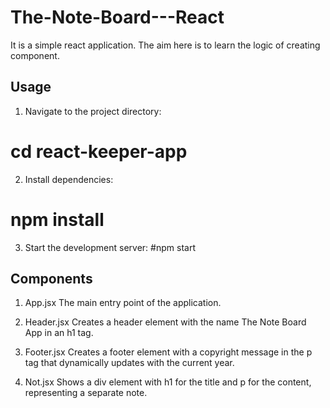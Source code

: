 # The-Note-Board---React
It is a simple react application. The aim here is to learn the logic of creating component.


## Usage
1. Navigate to the project directory:
# cd react-keeper-app

2. Install dependencies:
# npm install

3. Start the development server:
#npm start

## Components
1. App.jsx
The main entry point of the application.

2. Header.jsx
Creates a header element with the name The Note Board App in an h1 tag.

3. Footer.jsx
Creates a footer element with a copyright message in the p tag that dynamically updates with the current year.

4. Not.jsx
Shows a div element with h1 for the title and p for the content, representing a separate note.
